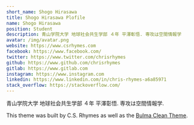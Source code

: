 ```yaml
---
short_name: Shogo Hirasawa
title: Shogo Hirasawa Plofile
name: Shogo Hirasawa
position: Student
description: 青山学院大学 地球社会共生学部 ４年 平澤彰悟. 専攻は空間情報学
avatar: /img/avatar.png
website: https://www.csrhymes.com
facebook: https://www.facebook.com/
twitter: https://www.twitter.com/chrisrhymes
github: https://www.github.com/chrisrhymes
gitlab: https://www.gitlab.com
instagram: https://www.instagram.com
linkedin: https://www.linkedin.com/in/chris-rhymes-a6a85971
stack_overflow: https://stackoverflow.com/
---
```

青山学院大学 地球社会共生学部 ４年 平澤彰悟. 専攻は空間情報学.

This theme was built by C.S. Rhymes as well as the [Bulma Clean Theme](https://www.csrhymes.com/bulma-clean-theme). 
